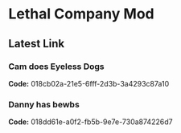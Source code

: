 # Lethal Company Mod
## Latest Link
### Cam does Eyeless Dogs
**Code:** 018cb02a-21e5-6fff-2d3b-3a4293c87a10
### Danny has bewbs
**Code:** 018dd61e-a0f2-fb5b-9e7e-730a874226d7
